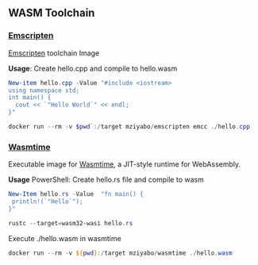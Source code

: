 ## WASM Toolchain

### [Emscripten](https://hub.docker.com/repository/docker/mziyabo/emscripten)
[Emscripten](https://emscripten.org/) toolchain Image

**Usage**:
Create hello.cpp and compile to hello.wasm
``` PowerShell
New-item hello.cpp -Value "#include <iostream>
using namespace std;
int main() {
  cout << `"Hello World`" << endl;
}"

docker run --rm -v $pwd`:/target mziyabo/emscripten emcc ./hello.cpp
```


### [Wasmtime](https://hub.docker.com/repository/docker/mziyabo/wasmtime)
Executable image for [Wasmtime](https://wasmtime.dev/), a JIT-style runtime for WebAssembly.

**Usage** PowerShell:
Create hello.rs file and compile to wasm
``` powershell
New-Item hello.rs -Value  "fn main() {
 println!(`"Hello`");
}"

rustc --target=wasm32-wasi hello.rs
``` 

Execute ./hello.wasm in wasmtime
``` powershell
docker run --rm -v ${pwd}:/target mziyabo/wasmtime ./hello.wasm
```